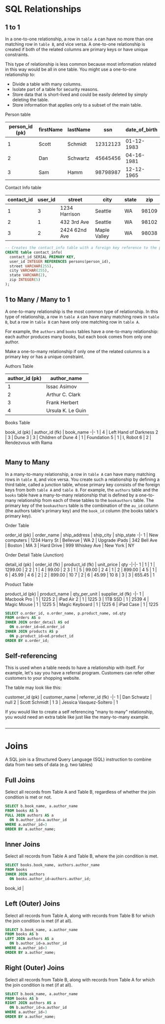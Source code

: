 # SQL Relationships

## 1 to 1
In a one-to-one relationship, a row in `table A` can have no more than one matching row in `table B`, and vice versa. A one-to-one relationship is created if both of the related columns are primary keys or have unique constraints.

This type of relationship is less common because most information related in this way would be all in one table. You might use a one-to-one relationship to:

- Divide a table with many columns.
- Isolate part of a table for security reasons.
- Store data that is short-lived and could be easily deleted by simply deleting the table.
- Store information that applies only to a subset of the main table.

Person table

person_id (pk) | firstName | lastName | ssn | date_of_birth
--- | --- | --- | --- | ---
1 | Scott | Schmidt | 12312123 | 01-12-1983
2 | Dan | Schwartz | 45645456 | 04-16-1981
3 | Sam | Hamm | 98798987 | 12-12-1965

Contact Info table

contact_id | user_id | street | city | state | zip
--- | --- | --- | --- | --- | ---
1 | 3 | 1234 Harrison | Seattle | WA | 98109
2 | 1 | 432 3rd Ave | Seattle | WA | 98102
3 | 2 | 2424 62nd Ave | Maple Valley | WA | 98038

``` sql
-- Creates the contact_info table with a foreign key reference to the persons table
CREATE table contact_info(
  contact_id SERIAL PRIMARY KEY,
  user_id INTEGER REFERENCES persons(person_id),
  street VARCHAR(255),
  city VARCHAR(255),
  state VARCHAR(2),
  zip INTEGER(5)
);
```

## 1 to Many / Many to 1
A one-to-many relationship is the most common type of relationship. In this type of relationship, a row in `table A` can have many matching rows in `table B`, but a row in `table B` can have only one matching row in `table A`.

For example, the `authors` and `books` tables have a one-to-many relationship: each author produces many books, but each book comes from only one author.

Make a one-to-many relationship if only one of the related columns is a primary key or has a unique constraint.

Authors Table

author_id (pk) | author_name
-|-
1 | Issac Asimov
2 | Arthur C. Clark
3 | Frank Herbert
4 | Ursula K. Le Guin

Books Table

book_id (pk) | author_id (fk) | book_name
-|-
1 | 4 | Left Hand of Darkness
2 | 3 | Dune
3 | 3 | Children of Dune
4 | 1 | Foundation
5 | 1 | I, Robot
6 | 2 | Rendezvous with Rama

``` sql

```

## Many to Many
In a many-to-many relationship, a row in `table A` can have many matching rows in `table B`, and vice versa. You create such a relationship by defining a third table, called a junction table, whose primary key consists of the foreign keys from both `table A` and `table B`. For example, the `authors` table and the `books` table have a many-to-many relationship that is defined by a one-to-many relationship from each of these tables to the `bookauthors` table. The primary key of the `bookauthors` table is the combination of the `au_id` column (the authors table's primary key) and the `book_id` column (the books table's primary key).

Order Table

order_id (pk) | order_name | ship_address | ship_city | ship_state
-|-
1 | New computers | 1234 Harry St | Bellevue | WA
2 | Upgrade iPads | 342 Bell Ave | Boston | MA
3 | Hard Drive | 999 Whiskey Ave | New York | NY

Order Detail Table (Junction)

detail_id (pk) | order_id (fk) | product_id (fk) | unit_price | qty
-|-|-
1 | 1 | 1 | 1299.00 | 2
2 | 1 | 4 | 99.00 | 2
3 | 1 | 5 | 99.00 | 2
4 | 1 | 2 | 899.00 | 4
5 | 1 | 6 | 45.99 | 4
6 | 2 | 2 | 899.00 | 10
7 | 2 | 6 | 45.99 | 10
8 | 3 | 3 | 655.45 | 1


Product Table

product_id (pk) | product_name | qty_per_unit | supplier_id (fk)
-|-
1 | Macbook Pro | 1 | 1225
2 | iPad Air 2 | 1 | 1225
3 | 1TB SSD | 1 | 2539
4 | Magic Mouse | 1 | 1225
5 | Magic Keyboard | 1 | 1225
6 | iPad Case | 1 | 1225

``` sql
SELECT o.order_id, o.order_name, p.product_name, od.qty
FROM orders AS o
INNER JOIN order_detail AS od
  ON o.order_id=od.order_id
INNER JOIN products AS p
  ON p.product_id=od.product_id
ORDER BY o.order_id;
```

## Self-referencing
This is used when a table needs to have a relationship with itself. For example, let's say you have a referral program. Customers can refer other customers to your shopping website.

The table may look like this:

customer_id (pk) | customer_name | referrer_id (fk)
-|-
1 | Dan Schwatz | null
2 | Scott Schmidt | 1
3 | Jessica Vasquez-Soltero | 1

If you would like to create a self referencing "many to many" relationship, you would need an extra table like just like the many-to-many example.

``` sql

```

-----

# Joins
A SQL join is a Structured Query Language (SQL) instruction to combine data from two sets of data (e.g. two tables)

## Full Joins
Select all records from Table A and Table B, regardless of whether the join condition is met or not.

``` sql
SELECT b.book_name, a.author_name
FROM books AS b
FULL JOIN authors AS a
  ON b.author_id=a.author_id
WHERE a.author_id=3
ORDER BY a.author_name;
```

## Inner Joins
Select all records from Table A and Table B, where the join condition is met.

``` sql
SELECT books.book_name, authors.author_name
FROM books
INNER JOIN authors
  ON books.author_id=authors.author_id;
```

book_id |

## Left (Outer) Joins
Select all records from Table A, along with records from Table B for which the join condition is met (if at all).

``` sql
SELECT b.book_name, a.author_name
FROM books AS b
LEFT JOIN authors AS a
  ON b.author_id=a.author_id
WHERE a.author_id=3
ORDER BY a.author_name;
```

## Right (Outer) Joins
Select all records from Table B, along with records from Table A for which the join condition is met (if at all).

``` sql
SELECT b.book_name, a.author_name
FROM books AS b
RIGHT JOIN authors AS a
  ON b.author_id=a.author_id
WHERE a.author_id=3
ORDER BY a.author_name;
```
